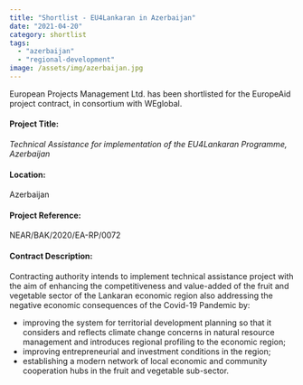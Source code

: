 ```yaml
---
title: "Shortlist - EU4Lankaran in Azerbaijan"
date: "2021-04-20"
category: shortlist
tags: 
  - "azerbaijan"
  - "regional-development"
image: /assets/img/azerbaijan.jpg
---
```


European Projects Management Ltd. has been shortlisted for the EuropeAid project contract, in consortium with WEglobal.

#### Project Title:

_Technical Assistance for implementation of the EU4Lankaran Programme, Azerbaijan_

#### Location:

Azerbaijan

#### Project Reference:

NEAR/BAK/2020/EA-RP/0072

#### Contract Description:

Contracting authority intends to implement technical assistance project with the aim of enhancing the competitiveness and value-added of the fruit and vegetable sector of the Lankaran economic region also addressing the negative economic consequences of the Covid-19 Pandemic by:

 - improving the system for territorial development planning so that it considers and reflects climate change concerns in natural resource management and introduces regional profiling to the economic region;
 - improving entrepreneurial and investment conditions in the region;
 - establishing a modern network of local economic and community cooperation hubs in the fruit and vegetable sub-sector.